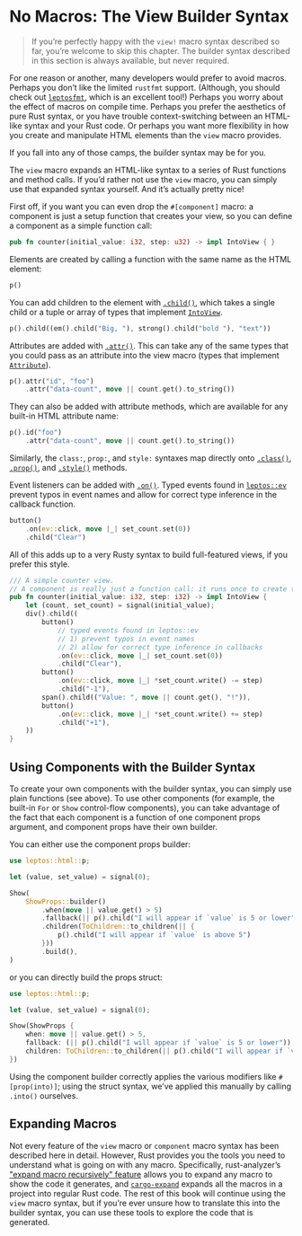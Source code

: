 # No Macros: The View Builder Syntax

> If you’re perfectly happy with the `view!` macro syntax described so far, you’re welcome to skip this chapter. The builder syntax described in this section is always available, but never required.

For one reason or another, many developers would prefer to avoid macros. Perhaps you don’t like the limited `rustfmt` support. (Although, you should check out [`leptosfmt`](https://github.com/bram209/leptosfmt), which is an excellent tool!) Perhaps you worry about the effect of macros on compile time. Perhaps you prefer the aesthetics of pure Rust syntax, or you have trouble context-switching between an HTML-like syntax and your Rust code. Or perhaps you want more flexibility in how you create and manipulate HTML elements than the `view` macro provides.

If you fall into any of those camps, the builder syntax may be for you.

The `view` macro expands an HTML-like syntax to a series of Rust functions and method calls. If you’d rather not use the `view` macro, you can simply use that expanded syntax yourself. And it’s actually pretty nice!

First off, if you want you can even drop the `#[component]` macro: a component is just a setup function that creates your view, so you can define a component as a simple function call:

```rust
pub fn counter(initial_value: i32, step: u32) -> impl IntoView { }
```

Elements are created by calling a function with the same name as the HTML element:

```rust
p()
```

You can add children to the element with [`.child()`](https://docs.rs/leptos/latest/leptos/html/trait.ElementChild.html#tymethod.child), which takes a single child or a tuple or array of types that implement [`IntoView`](https://docs.rs/leptos/latest/leptos/trait.IntoView.html).

```rust
p().child((em().child("Big, "), strong().child("bold "), "text"))
```

Attributes are added with [`.attr()`](https://docs.rs/leptos/latest/leptos/attr/custom/trait.CustomAttribute.html#method.attr). This can take any of the same types that you could pass as an attribute into the view macro (types that implement [`Attribute`](https://docs.rs/leptos/latest/leptos/attr/trait.Attribute.html)).

```rust
p().attr("id", "foo")
    .attr("data-count", move || count.get().to_string())
```

They can also be added with attribute methods, which are available for any built-in HTML attribute name:

```rust
p().id("foo")
    .attr("data-count", move || count.get().to_string())
```

Similarly, the `class:`, `prop:`, and `style:` syntaxes map directly onto [`.class()`](https://docs.rs/leptos/latest/leptos/attr/global/trait.ClassAttribute.html#tymethod.class), [`.prop()`](https://docs.rs/leptos/latest/leptos/attr/global/trait.PropAttribute.html#tymethod.prop), and [`.style()`](https://docs.rs/leptos/latest/leptos/attr/global/trait.StyleAttribute.html#tymethod.style) methods.

Event listeners can be added with [`.on()`](https://docs.rs/leptos/latest/leptos/attr/global/trait.OnAttribute.html#tymethod.on). Typed events found in [`leptos::ev`](https://docs.rs/leptos/latest/leptos/tachys/html/event/index.html) prevent typos in event names and allow for correct type inference in the callback function.

```rust
button()
    .on(ev::click, move |_| set_count.set(0))
    .child("Clear")
```

All of this adds up to a very Rusty syntax to build full-featured views, if you prefer this style.

```rust
/// A simple counter view.
// A component is really just a function call: it runs once to create the DOM and reactive system
pub fn counter(initial_value: i32, step: i32) -> impl IntoView {
    let (count, set_count) = signal(initial_value);
    div().child((
        button()
            // typed events found in leptos::ev
            // 1) prevent typos in event names
            // 2) allow for correct type inference in callbacks
            .on(ev::click, move |_| set_count.set(0))
            .child("Clear"),
        button()
            .on(ev::click, move |_| *set_count.write() -= step)
            .child("-1"),
        span().child(("Value: ", move || count.get(), "!")),
        button()
            .on(ev::click, move |_| *set_count.write() += step)
            .child("+1"),
    ))
}
```

## Using Components with the Builder Syntax

To create your own components with the builder syntax, you can simply use plain functions (see above). To use other components (for example, the built-in `For` or `Show` control-flow components), you can take advantage of the fact that each component is a function of one component props argument, and component props have their own builder.

You can either use the component props builder:
```rust
use leptos::html::p;

let (value, set_value) = signal(0);

Show(
    ShowProps::builder()
        .when(move || value.get() > 5)
        .fallback(|| p().child("I will appear if `value` is 5 or lower"))
        .children(ToChildren::to_children(|| {
            p().child("I will appear if `value` is above 5")
        }))
        .build(),
)
```
or you can directly build the props struct:
```rust
use leptos::html::p;

let (value, set_value) = signal(0);

Show(ShowProps {
    when: move || value.get() > 5,
    fallback: (|| p().child("I will appear if `value` is 5 or lower")).into(),
    children: ToChildren::to_children(|| p().child("I will appear if `value` is above 5")),
})
```
Using the component builder correctly applies the various modifiers like `#[prop(into)]`; using the struct syntax, we’ve applied this manually by calling `.into()` ourselves.

## Expanding Macros

Not every feature of the `view` macro or `component` macro syntax has been described here in detail. However, Rust provides you the tools you need to understand what is going on with any macro. Specifically, rust-analyzer’s ["expand macro recursively" feature](https://rust-analyzer.github.io/book/features.html#expand-macro-recursively) allows you to expand any macro to show the code it generates, and [`cargo-expand`](https://crates.io/crates/cargo-expand) expands all the macros in a project into regular Rust code. The rest of this book will continue using the `view` macro syntax, but if you’re ever unsure how to translate this into the builder syntax, you can use these tools to explore the code that is generated.
